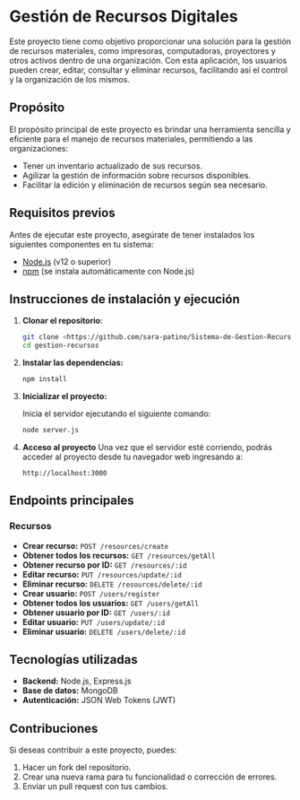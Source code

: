 # Gestión de Recursos Digitales

Este proyecto tiene como objetivo proporcionar una solución para la gestión de recursos materiales, como impresoras, computadoras, proyectores y otros activos dentro de una organización. Con esta aplicación, los usuarios pueden crear, editar, consultar y eliminar recursos, facilitando así el control y la organización de los mismos.

## Propósito

El propósito principal de este proyecto es brindar una herramienta sencilla y eficiente para el manejo de recursos materiales, permitiendo a las organizaciones:

- Tener un inventario actualizado de sus recursos.
- Agilizar la gestión de información sobre recursos disponibles.
- Facilitar la edición y eliminación de recursos según sea necesario.

## Requisitos previos

Antes de ejecutar este proyecto, asegúrate de tener instalados los siguientes componentes en tu sistema:

- [Node.js](https://nodejs.org/) (v12 o superior)
- [npm](https://www.npmjs.com/) (se instala automáticamente con Node.js)

## Instrucciones de instalación y ejecución

1. **Clonar el repositorio**:

   ```bash
   git clone <https://github.com/sara-patino/Sistema-de-Gestion-Recursos-Digitales.git>
   cd gestion-recursos

2. **Instalar las dependencias:**
    ```bash
    npm install
3. **Inicializar el proyecto:**

    Inicia el servidor ejecutando el siguiente comando:
    ```bash
    node server.js
4. **Acceso al proyecto**
    Una vez que el servidor esté corriendo, podrás acceder al proyecto desde tu navegador web ingresando a:
    ```arduino
    http://localhost:3000
    
## Endpoints principales

### Recursos

- **Crear recurso:** `POST /resources/create`
- **Obtener todos los recursos:** `GET /resources/getAll`
- **Obtener recurso por ID:** `GET /resources/:id`
- **Editar recurso:** `PUT /resources/update/:id`
- **Eliminar recurso:** `DELETE /resources/delete/:id`
- **Crear usuario:** `POST /users/register`
- **Obtener todos los usuarios:** `GET /users/getAll`
- **Obtener usuario por ID:** `GET /users/:id`
- **Editar usuario:** `PUT /users/update/:id`
- **Eliminar usuario:** `DELETE /users/delete/:id`

## Tecnologías utilizadas

- **Backend:** Node.js, Express.js
- **Base de datos:** MongoDB
- **Autenticación:** JSON Web Tokens (JWT)

## Contribuciones

Si deseas contribuir a este proyecto, puedes:

1. Hacer un fork del repositorio.
2. Crear una nueva rama para tu funcionalidad o corrección de errores.
3. Enviar un pull request con tus cambios.

